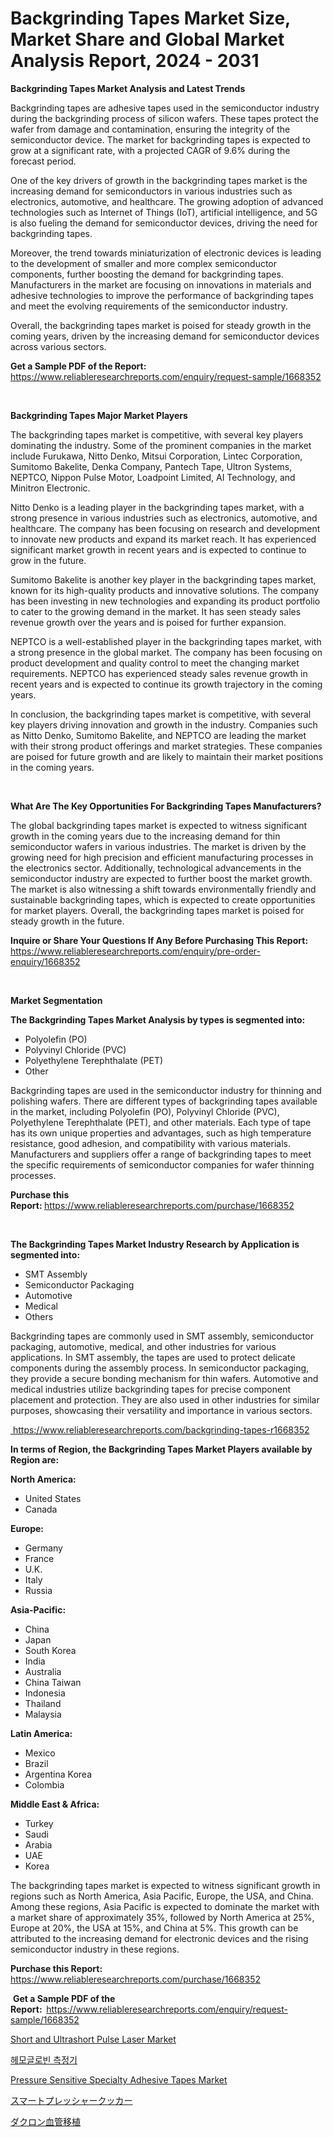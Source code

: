 <p><h1>Backgrinding Tapes Market Size, Market Share and Global Market Analysis Report, 2024 - 2031</h1></p><p><strong>Backgrinding Tapes Market Analysis and Latest Trends</strong></p>
<p><p>Backgrinding tapes are adhesive tapes used in the semiconductor industry during the backgrinding process of silicon wafers. These tapes protect the wafer from damage and contamination, ensuring the integrity of the semiconductor device. The market for backgrinding tapes is expected to grow at a significant rate, with a projected CAGR of 9.6% during the forecast period.</p><p>One of the key drivers of growth in the backgrinding tapes market is the increasing demand for semiconductors in various industries such as electronics, automotive, and healthcare. The growing adoption of advanced technologies such as Internet of Things (IoT), artificial intelligence, and 5G is also fueling the demand for semiconductor devices, driving the need for backgrinding tapes.</p><p>Moreover, the trend towards miniaturization of electronic devices is leading to the development of smaller and more complex semiconductor components, further boosting the demand for backgrinding tapes. Manufacturers in the market are focusing on innovations in materials and adhesive technologies to improve the performance of backgrinding tapes and meet the evolving requirements of the semiconductor industry.</p><p>Overall, the backgrinding tapes market is poised for steady growth in the coming years, driven by the increasing demand for semiconductor devices across various sectors.</p></p>
<p><strong>Get a Sample PDF of the Report:&nbsp;</strong> <a href="https://www.reliableresearchreports.com/enquiry/request-sample/1668352">https://www.reliableresearchreports.com/enquiry/request-sample/1668352</a></p>
<p>&nbsp;</p>
<p><strong>Backgrinding Tapes Major Market Players</strong></p>
<p><p>The backgrinding tapes market is competitive, with several key players dominating the industry. Some of the prominent companies in the market include Furukawa, Nitto Denko, Mitsui Corporation, Lintec Corporation, Sumitomo Bakelite, Denka Company, Pantech Tape, Ultron Systems, NEPTCO, Nippon Pulse Motor, Loadpoint Limited, AI Technology, and Minitron Electronic.</p><p>Nitto Denko is a leading player in the backgrinding tapes market, with a strong presence in various industries such as electronics, automotive, and healthcare. The company has been focusing on research and development to innovate new products and expand its market reach. It has experienced significant market growth in recent years and is expected to continue to grow in the future.</p><p>Sumitomo Bakelite is another key player in the backgrinding tapes market, known for its high-quality products and innovative solutions. The company has been investing in new technologies and expanding its product portfolio to cater to the growing demand in the market. It has seen steady sales revenue growth over the years and is poised for further expansion.</p><p>NEPTCO is a well-established player in the backgrinding tapes market, with a strong presence in the global market. The company has been focusing on product development and quality control to meet the changing market requirements. NEPTCO has experienced steady sales revenue growth in recent years and is expected to continue its growth trajectory in the coming years.</p><p>In conclusion, the backgrinding tapes market is competitive, with several key players driving innovation and growth in the industry. Companies such as Nitto Denko, Sumitomo Bakelite, and NEPTCO are leading the market with their strong product offerings and market strategies. These companies are poised for future growth and are likely to maintain their market positions in the coming years.</p></p>
<p>&nbsp;</p>
<p><strong>What Are The Key Opportunities For Backgrinding Tapes Manufacturers?</strong></p>
<p><p>The global backgrinding tapes market is expected to witness significant growth in the coming years due to the increasing demand for thin semiconductor wafers in various industries. The market is driven by the growing need for high precision and efficient manufacturing processes in the electronics sector. Additionally, technological advancements in the semiconductor industry are expected to further boost the market growth. The market is also witnessing a shift towards environmentally friendly and sustainable backgrinding tapes, which is expected to create opportunities for market players. Overall, the backgrinding tapes market is poised for steady growth in the future.</p></p>
<p><strong>Inquire or Share Your Questions If Any Before Purchasing This Report:</strong> <a href="https://www.reliableresearchreports.com/enquiry/pre-order-enquiry/1668352">https://www.reliableresearchreports.com/enquiry/pre-order-enquiry/1668352</a></p>
<p>&nbsp;</p>
<p><strong>Market Segmentation</strong></p>
<p><strong>The Backgrinding Tapes Market Analysis by types is segmented into:</strong></p>
<p><ul><li>Polyolefin (PO)</li><li>Polyvinyl Chloride (PVC)</li><li>Polyethylene Terephthalate (PET)</li><li>Other</li></ul></p>
<p><p>Backgrinding tapes are used in the semiconductor industry for thinning and polishing wafers. There are different types of backgrinding tapes available in the market, including Polyolefin (PO), Polyvinyl Chloride (PVC), Polyethylene Terephthalate (PET), and other materials. Each type of tape has its own unique properties and advantages, such as high temperature resistance, good adhesion, and compatibility with various materials. Manufacturers and suppliers offer a range of backgrinding tapes to meet the specific requirements of semiconductor companies for wafer thinning processes.</p></p>
<p><strong>Purchase this Report:&nbsp;</strong><a href="https://www.reliableresearchreports.com/purchase/1668352">https://www.reliableresearchreports.com/purchase/1668352</a></p>
<p>&nbsp;</p>
<p><strong>The Backgrinding Tapes Market Industry Research by Application is segmented into:</strong></p>
<p><ul><li>SMT Assembly</li><li>Semiconductor Packaging</li><li>Automotive</li><li>Medical</li><li>Others</li></ul></p>
<p><p>Backgrinding tapes are commonly used in SMT assembly, semiconductor packaging, automotive, medical, and other industries for various applications. In SMT assembly, the tapes are used to protect delicate components during the assembly process. In semiconductor packaging, they provide a secure bonding mechanism for thin wafers. Automotive and medical industries utilize backgrinding tapes for precise component placement and protection. They are also used in other industries for similar purposes, showcasing their versatility and importance in various sectors.</p></p>
<p><a href="https://www.reliableresearchreports.com/backgrinding-tapes-r1668352">&nbsp;https://www.reliableresearchreports.com/backgrinding-tapes-r1668352</a></p>
<p><strong>In terms of Region, the Backgrinding Tapes Market Players available by Region are:</strong></p>
<p>
    <p> <strong> North America: </strong>
        <ul>
            <li>United States</li>
            <li>Canada</li>
        </ul>
        </p> 
    <p> <strong> Europe: </strong>
        <ul>
            <li>Germany</li>
            <li>France</li>
            <li>U.K.</li>
            <li>Italy</li>
            <li>Russia</li>
        </ul>
        </p> 
    <p> <strong> Asia-Pacific: </strong>
        <ul>
            <li>China</li>
            <li>Japan</li>
            <li>South Korea</li>
            <li>India</li>
            <li>Australia</li>
            <li>China Taiwan</li>
            <li>Indonesia</li>
            <li>Thailand</li>
            <li>Malaysia</li>
        </ul>
        </p> 
    <p> <strong> Latin America: </strong>
        <ul>
            <li>Mexico</li>
            <li>Brazil</li>
            <li>Argentina Korea</li>
            <li>Colombia</li>
        </ul>
        </p> 
    <p> <strong> Middle East & Africa: </strong>
        <ul>
            <li>Turkey</li>
            <li>Saudi</li>
            <li>Arabia</li>
            <li>UAE</li>
            <li>Korea</li>
        </ul>
    </p>
    </p>
<p><p>The backgrinding tapes market is expected to witness significant growth in regions such as North America, Asia Pacific, Europe, the USA, and China. Among these regions, Asia Pacific is expected to dominate the market with a market share of approximately 35%, followed by North America at 25%, Europe at 20%, the USA at 15%, and China at 5%. This growth can be attributed to the increasing demand for electronic devices and the rising semiconductor industry in these regions.</p></p>
<p><strong>Purchase this Report: </strong><a href="https://www.reliableresearchreports.com/purchase/1668352">https://www.reliableresearchreports.com/purchase/1668352</a></p>
<p>&nbsp;<strong>Get a Sample PDF of the Report:&nbsp;&nbsp;</strong><a href="https://www.reliableresearchreports.com/enquiry/request-sample/1668352">https://www.reliableresearchreports.com/enquiry/request-sample/1668352</a></p>
<p><strong></strong></p>
<p><p><a href="https://github.com/Hazelklievgspy6vdcsmu106w/Market-Research-Report-List-2/blob/main/short-and-ultrashort-pulse-laser-market.md">Short and Ultrashort Pulse Laser Market</a></p><p><a href="https://medium.com/@jamar_anas/%ED%97%A4%EB%AA%A8%EA%B8%80%EB%A1%9C%EB%B9%88-%EB%AF%B8%ED%84%B0-%EC%8B%9C%EC%9E%A5-%EC%A1%B0%EC%82%AC-%EB%B3%B4%EA%B3%A0%EC%84%9C-%EA%B8%B0%EB%A1%9D-%EB%B0%8F-2024%EB%85%84%EB%B6%80%ED%84%B0-2031%EB%85%84%EA%B9%8C%EC%A7%80%EC%9D%98-%EC%98%88%EC%B8%A1-09ae30314e00">헤모글로빈 측정기</a></p><p><a href="https://github.com/lubmix/Market-Research-Report-List-2/blob/main/pressure-sensitive-specialty-adhesive-tapes-market.md">Pressure Sensitive Specialty Adhesive Tapes Market</a></p><p><a href="https://medium.com/@boydsmitham37/%E3%82%B9%E3%83%9E%E3%83%BC%E3%83%88%E5%9C%A7%E5%8A%9B%E9%8D%8B%E5%B8%82%E5%A0%B4%E3%81%AE%E3%83%88%E3%83%AC%E3%83%B3%E3%83%89%E3%81%A8%E5%B8%82%E5%A0%B4%E5%88%86%E6%9E%90%E3%81%AF-2024%E5%B9%B4%E3%81%8B%E3%82%892031%E5%B9%B4%E3%81%BE%E3%81%A7%E3%81%AE%E6%9C%9F%E9%96%93%E3%81%AB%E4%BA%88%E6%B8%AC%E3%81%95%E3%82%8C%E3%81%A6%E3%81%84%E3%81%BE%E3%81%99-46d2b7cc8606">スマートプレッシャークッカー</a></p><p><a href="https://medium.com/@willismills2023/%E3%83%80%E3%82%AF%E3%83%AD%E3%83%B3%E8%A1%80%E7%AE%A1%E7%A7%BB%E6%A4%8D%E5%B8%82%E5%A0%B4-2031%E5%B9%B4%E3%81%BE%E3%81%A7%E3%81%AE%E5%8B%95%E5%90%91-%E4%BA%88%E6%B8%AC-%E7%AB%B6%E4%BA%89%E5%88%86%E6%9E%90-8dfb1446aaa1">ダクロン血管移植</a></p></p>
